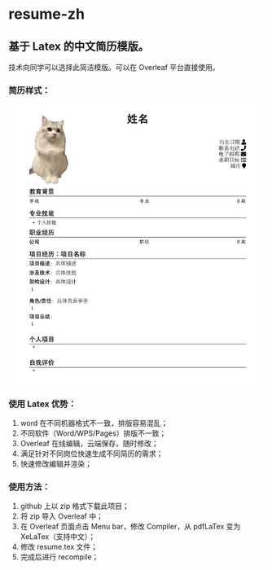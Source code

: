 # resume-zh
## 基于 Latex 的中文简历模版。

技术向同学可以选择此简洁模版。可以在 Overleaf 平台直接使用。

### 简历样式：
![example](https://github.com/MichaelRren/resume-zh/blob/main/docs/images/example.png)

### 使用 Latex 优势：
1. word 在不同机器格式不一致，排版容易混乱；
2. 不同软件（Word/WPS/Pages）排版不一致；
3. Overleaf 在线编辑，云端保存，随时修改；
4. 满足针对不同岗位快速生成不同简历的需求；
5. 快速修改编辑并渲染；

### 使用方法：
1. github 上以 zip 格式下载此项目；
2. 将 zip 导入 Overleaf 中；
3. 在 Overleaf 页面点击 Menu bar，修改 Compiler，从 pdfLaTex 变为 XeLaTex（支持中文）；
4. 修改 resume.tex 文件；
5. 完成后进行 recompile；
